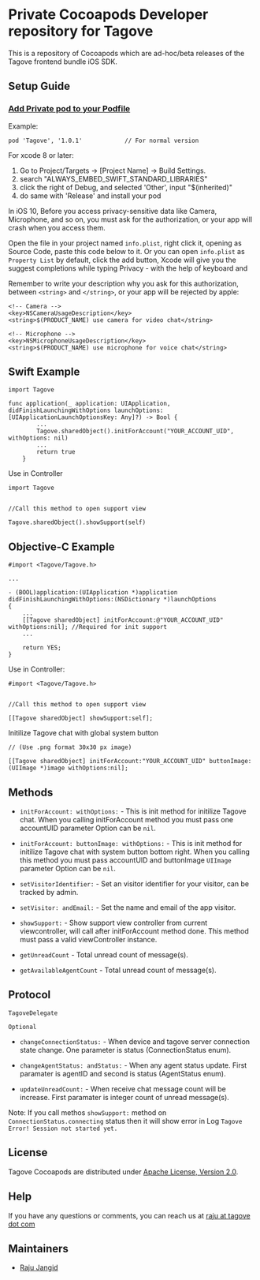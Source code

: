 # Private Cocoapods Developer repository for Tagove

This is a repository of Cocoapods which are ad-hoc/beta releases of the Tagove frontend bundle iOS SDK.

## Setup Guide

### [Add Private pod to your Podfile](https://guides.cocoapods.org/making/private-cocoapods.html#thats-it)

Example:

```
pod 'Tagove', '1.0.1'            // For normal version
```

For xcode 8 or later:

1. Go to Project/Targets -> [Project Name] -> Build Settings.
2. search "ALWAYS_EMBED_SWIFT_STANDARD_LIBRARIES"
3. click the right of Debug, and selected 'Other', input "$(inherited)"
4. do same with 'Release' and install your pod

In iOS 10, Before you access privacy-sensitive data like Camera, Microphone, and so on, you must ask for the authorization, or your app will crash when you access them.

Open the file in your project named `info.plist`, right click it, opening as Source Code, paste this code below to it. Or you can open  `info.plist` as `Property List` by default, click the add button, Xcode will give you the suggest completions while typing Privacy - with the help of keyboard and 

Remember to write your description why you ask for this authorization, between  `<string>` and `</string>`, or your app will be rejected by apple:

```
<!-- Camera -->
<key>NSCameraUsageDescription</key>
<string>$(PRODUCT_NAME) use camera for video chat</string>

<!-- Microphone -->
<key>NSMicrophoneUsageDescription</key>
<string>$(PRODUCT_NAME) use microphone for voice chat</string>

```

## Swift Example

```
import Tagove

func application(_ application: UIApplication, didFinishLaunchingWithOptions launchOptions: [UIApplicationLaunchOptionsKey: Any]?) -> Bool {
        ...
        Tagove.sharedObject().initForAccount("YOUR_ACCOUNT_UID", withOptions: nil)
        ...
        return true
    }
```
Use in Controller

```
import Tagove


//Call this method to open support view

Tagove.sharedObject().showSupport(self)

```

## Objective-C Example

```
#import <Tagove/Tagove.h>

...

- (BOOL)application:(UIApplication *)application didFinishLaunchingWithOptions:(NSDictionary *)launchOptions
{
    ...
    [[Tagove sharedObject] initForAccount:@"YOUR_ACCOUNT_UID" withOptions:nil]; //Required for init support
    ...

    return YES;
}

```
Use in Controller:

```
#import <Tagove/Tagove.h>


//Call this method to open support view

[[Tagove sharedObject] showSupport:self];

```

Initilize Tagove chat with global system button 

```
// (Use .png format 30x30 px image)

[[Tagove sharedObject] initForAccount:"YOUR_ACCOUNT_UID" buttonImage:(UIImage *)image withOptions:nil];

```

## Methods

- `initForAccount: withOptions:` - This is init method for initilize Tagove chat. When you calling initForAccount method you must pass one accountUID parameter Option can be `nil`.

- `initForAccount: buttonImage: withOptions:` - This is init method for initilize Tagove chat with system button bottom right. When you calling this method you must pass accountUID and buttonImage `UIImage` parameter Option can be `nil`.

- `setVisitorIdentifier:` - Set an visitor identifier for your visitor, can be tracked by admin.

- `setVisitor: andEmail:` - Set the name and email of the app visitor.

- `showSupport:` - Show support view controller from current viewcontroller, will call after initForAccount method done. This method must pass a valid viewController instance.

- `getUnreadCount` - Total unread count of message(s).

- `getAvailableAgentCount` - Total unread count of message(s).

##  Protocol

`TagoveDelegate`

`Optional`

- `changeConnectionStatus:` - When device and tagove server connection state change. One parameter is status (ConnectionStatus enum).

- `changeAgentStatus: andStatus:` - When any agent status update. First paramater is agentID and second is status (AgentStatus enum).

- `updateUnreadCount:` - When receive chat message count will be increase. First paramater is integer count of unread message(s).

Note: If you call methos `showSupport:` method on `ConnectionStatus.connecting` status then it will show error in Log `Tagove Error! Session not started yet.`

## License

Tagove Cocoapods are distributed under [Apache License, Version 2.0](http://www.apache.org/licenses/LICENSE-2.0.html).

## Help

If you have any questions or comments, you can reach us at [raju at tagove dot com](rajuj6)

## Maintainers
  * [Raju Jangid](https://github.com/rajuj6)
